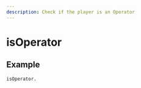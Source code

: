 ```yaml
---
description: Check if the player is an Operator
---
```


# isOperator

## Example

```text
isOperator.
```

